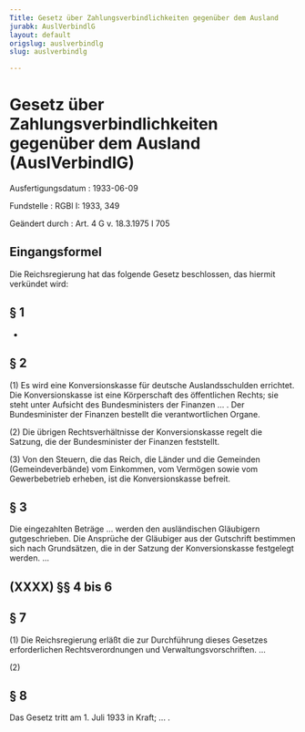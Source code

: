 ```yaml
---
Title: Gesetz über Zahlungsverbindlichkeiten gegenüber dem Ausland
jurabk: AuslVerbindlG
layout: default
origslug: auslverbindlg
slug: auslverbindlg

---
```


# Gesetz über Zahlungsverbindlichkeiten gegenüber dem Ausland (AuslVerbindlG)

Ausfertigungsdatum
:   1933-06-09

Fundstelle
:   RGBl I: 1933, 349

Geändert durch
:   Art. 4 G v. 18.3.1975 I 705


## Eingangsformel

Die Reichsregierung hat das folgende Gesetz beschlossen, das hiermit
verkündet wird:


## § 1

-


## § 2

(1) Es wird eine Konversionskasse für deutsche Auslandsschulden
errichtet. Die Konversionskasse ist eine Körperschaft des öffentlichen
Rechts; sie steht unter Aufsicht des Bundesministers der Finanzen ...
. Der Bundesminister der Finanzen bestellt die verantwortlichen
Organe.

(2) Die übrigen Rechtsverhältnisse der Konversionskasse regelt die
Satzung, die der Bundesminister der Finanzen feststellt.

(3) Von den Steuern, die das
Reich, die Länder und die Gemeinden (Gemeindeverbände) vom Einkommen,
vom Vermögen sowie vom Gewerbebetrieb erheben, ist die
Konversionskasse befreit.


## § 3

Die eingezahlten Beträge ... werden den ausländischen Gläubigern
gutgeschrieben. Die Ansprüche der Gläubiger aus der Gutschrift
bestimmen sich nach Grundsätzen, die in der Satzung der
Konversionskasse festgelegt werden. ...


## (XXXX) §§ 4 bis 6



## § 7

(1) Die
Reichsregierung erläßt die zur Durchführung dieses Gesetzes
erforderlichen Rechtsverordnungen und Verwaltungsvorschriften. ...

(2)


## § 8

Das Gesetz tritt am 1. Juli 1933 in Kraft; ... .

